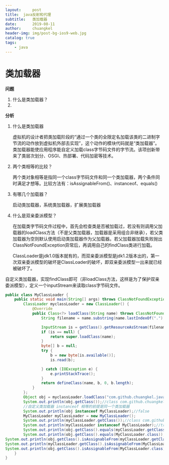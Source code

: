 ```yaml
---
layout:     post
title:	java反射和代理
subtitle: 	类加载器
date:       2019-08-11
author:     chuangkel
header-img: img/post-bg-ios9-web.jpg
catalog: true
tags:
    - java
---
```


# 类加载器

**问题**

1. 什么是类加载器？
2. 

**分析**

1. 什么是类加载器

   虚拟机的设计者把类加载阶段的“通过一个类的全限定名加载该类的二进制字节流的动作放到虚拟机外部去实现”，这个动作的模块代码就是“类加载器”。类加载器能使应用程序能自定义加载class字节码文件的字节流。该项创新带来了类层次划分、OSGI、热部署、代码加密等技术。

2. 两个类相等的比较？

   两个类对象相等是指同一个class字节码文件和同一个类加载器，两个条件同时满足才想等。比较方法有：isAssignableFrom()、instanceof、equals()

3. 有哪几个加载器？

   启动类加载器，系统类加载器，扩展类加载器

4. 什么是双亲委派模型？

   在加载类字节码文件过程中，首先会检查类是否被加载过，若没有则调用父加载器的loadClass方法（不是父类加载器，加载器是采用组合非继承），若父类加载器为空则默认使用启动类加载器作为父加载器。若父加载器加载失败抛出ClassNotFoundException异常后，再调用自己的findClass类进行加载。

   ClassLoader是jdk1.0版本就有的，而双亲委派模型是jdk1.2版本出的，第一次双亲委派模型的破坏是ClassLoader的破坏，即双亲委派模型一出来就已经被破坏了。

   

自定义类加载器，实现findClass即可（非loadClass方法，这样是为了保护双亲委派模型），定义一个inputStream来读取class字节码文件。

```java
public class MyClassLoader {
    public static void main(String[] args) throws ClassNotFoundException, IllegalAccessException, InstantiationException {
        ClassLoader myclassLoader = new ClassLoader() {
            @Override
            public Class<?> loadClass(String name) throws ClassNotFoundException {
                String filename = name.substring(name.lastIndexOf(".") + 1) + ".class";

                InputStream is = getClass().getResourceAsStream(filename);
                if (is == null) {
                    return super.loadClass(name);
                }
                byte[] b = null;
                try {
                    b = new byte[is.available()];
                    is.read(b);

                } catch (IOException e) {
                    e.printStackTrace();
                }
                return defineClass(name, b, 0, b.length);
            }
        };
        Object obj = myclassLoader.loadClass("com.github.chuangkel.java_learn.base.classloader.MyClassLoader").newInstance();
        System.out.println(obj.getClass());//class com.github.chuangkel.java_learn.base.classloader.MyClassLoader
        //自定义类加载器 instanceof 相等的前提是同一个类加载器
        System.out.println(obj instanceof MyClassLoader);//false
        MyClassLoader myClassLoader = new MyClassLoader();
        System.out.println(myClassLoader.getClass());//class com.github.chuangkel.java_learn.base.classloader.MyClassLoader
        System.out.println(myClassLoader instanceof MyClassLoader);//true
        System.out.println(obj.getClass().equals(myClassLoader.getClass()));//false
        System.out.println(obj.getClass().equals(MyClassLoader.class));//false
System.out.println(obj.getClass().isAssignableFrom(myClassLoader.getClass()));//false
System.out.println(myClassLoader.getClass().isAssignableFrom(MyClassLoader.class));//true
System.out.println(obj.getClass().isAssignableFrom(MyClassLoader.class));//false
    }
}
```